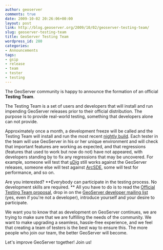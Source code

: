 ```yaml
---
author: geoserver
comments: true
date: 2009-10-02 20:26:06+00:00
layout: post
link: http://blog.geoserver.org/2009/10/02/geoserver-testing-team/
slug: geoserver-testing-team
title: GeoServer Testing Team
wordpress_id: 280
categories:
- Announcements
tags:
- gsip
- release
- team
- tester
- testing
---
```


The GeoServer community is happy to announce the formation of an official **Testing Team**.

The Testing Team is a set of users and developers that will install and run impending GeoServer releases prior to their official distribution.  The purpose is to provide real-world testing, something that developers alone can not provide.

Approximately once a month, a development freeze will be called and the Testing Team will install and run the most recent [nightly build](http://geoserver.org/display/GEOS/Nightly).  Each tester in the team will use GeoServer in his or her unique environment and will check that important features are working as expected, and that regressions (features that used to work but now do not) have not appeared, with developers standing by to fix any regressions that may be uncovered.  For example, someone will test that [uDig](http://udig.refractions.net) still works against the GeoServer releases, someone else will test against [ArcSDE](http://docs.geoserver.org/1.7.x/en/user/data/arcsde.html), some will test for performance, and so on.

Are you interested?  **Everybody can participate in the testing process.  No development skills are required. **  All you have to do is to read the [Official Testing Team proposal](http://geoserver.org/display/GEOS/GSIP+42+-+Official+testing+team), drop in on the [GeoServer developer mailing list](https://lists.sourceforge.net/lists/listinfo/geoserver-devel) (yes, even if you're not a developer), introduce yourself and your desire to participate.

We want you to know that as development on GeoServer continues, we are trying to make sure that we are fulfilling the needs of the community.  We want to make upgrading a seamless, hassle-free experience, and we feel that creating a team of testers is the best way to ensure this.  The more people who join our team, the better GeoServer will become.

Let's improve GeoServer together!  Join us!
